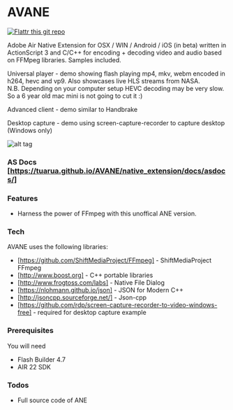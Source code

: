 # AVANE

[![Flattr this git repo](http://api.flattr.com/button/flattr-badge-large.png)](https://flattr.com/submit/auto?user_id=tuarua&url=https%3A%2F%2Fgithub.com%2Ftuarua%2FAVANE&title=AVANE&language=en_GB&tags=github&category=software)

Adobe Air Native Extension for OSX / WIN / Android / iOS (in beta) written in ActionScript 3 and C/C++ for encoding + decoding video and audio based on FFMpeg libraries.
Samples included.

Universal player - demo showing flash playing mp4, mkv, webm encoded in h264, hevc and vp9. Also showcases live HLS streams from NASA.  
N.B. Depending on your computer setup HEVC decoding may be very slow. So a 6 year old mac mini is not going to cut it :)

Advanced client - demo similar to Handbrake 

Desktop capture - demo using screen-capture-recorder to capture desktop (Windows only)


![alt tag](https://raw.githubusercontent.com/tuarua/AVANE/master/screenshots/screen-shot-1.png)

### AS Docs [https://tuarua.github.io/AVANE/native_extension/docs/asdocs/] 



### Features
 - Harness the power of FFmpeg with this unoffical ANE version.

### Tech

AVANE uses the following libraries:

* [https://github.com/ShiftMediaProject/FFmpeg] - ShiftMediaProject FFmpeg
* [http://www.boost.org] - C++ portable libraries
* [http://www.frogtoss.com/labs] - Native File Dialog
* [https://nlohmann.github.io/json] - JSON for Modern C++
* [http://jsoncpp.sourceforge.net/] - Json-cpp
* [https://github.com/rdp/screen-capture-recorder-to-video-windows-free] - required for desktop capture example


### Prerequisites

You will need
 
 - Flash Builder 4.7
 - AIR 22 SDK

### Todos
 - Full source code of ANE
